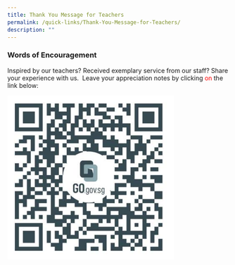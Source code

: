 ```yaml
---
title: Thank You Message for Teachers
permalink: /quick-links/Thank-You-Message-for-Teachers/
description: ""
---
```

### Words of Encouragement

Inspired by our teachers? Received exemplary service from our staff? Share your experience with us. &nbsp;Leave your appreciation notes by clicking <span style="color: red;">on</span> the link below:

<a href="https://go.gov.sg/skps-in-appreciation-of"><img src="/images/QuickLinksSubPage/ThankYouMessageForTeachers/tchrs%20day%20formsg%202023.jpg" style="width:75%;float:left">
<div style="font-family:Lato;font-size:15px;color:#000;opacity:0.9;padding-top:5px;padding-bottom:5px"></div></a>